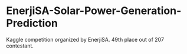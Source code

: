# EnerjiSA-Solar-Power-Generation-Prediction
Kaggle competition organized by EnerjiSA.
49th place out of 207 contestant.
